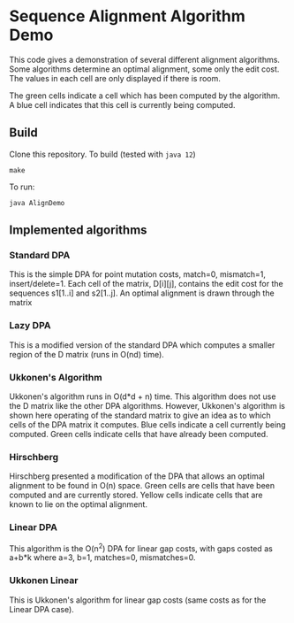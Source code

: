 
# Sequence Alignment Algorithm Demo


This code gives a demonstration of several different alignment algorithms.
Some algorithms determine an optimal alignment, some only
the edit cost.  The values in each cell are only
displayed if there is room.

The green cells indicate a cell which has been computed by
the algorithm.  A blue cell indicates that this cell is currently being
computed.

## Build

Clone this repository.  To build (tested with `java 12`)

    make

To run:

    java AlignDemo


## Implemented algorithms

### Standard DPA
This is the simple DPA for point mutation costs,
match=0, mismatch=1, insert/delete=1.
Each cell of the matrix, D[i][j], contains the edit cost for the sequences
s1[1..i] and s2[1..j].  An optimal alignment is drawn through the matrix<p>

### Lazy DPA
This is a modified version of the standard DPA which computes a smaller region
of the D matrix (runs in O(nd) time).


### Ukkonen's Algorithm
Ukkonen's algorithm runs in O(d*d + n) time.  This algorithm does not use the
D matrix like the other DPA algorithms.  However, Ukkonen's algorithm is shown
here operating of the standard matrix to give an idea as to which cells of the
DPA matrix it computes.  Blue cells indicate a cell currently being computed.
Green cells indicate cells that have already been computed.

### Hirschberg
Hirschberg presented a modification of the DPA that allows an optimal
alignment to be found in O(n) space.  Green cells are cells that have been
computed and are currently stored.  Yellow cells indicate cells that are known
to lie on the optimal alignment.

### Linear DPA
This algorithm is the O(n<sup>2</sup>) DPA for linear gap
costs, with gaps costed as a+b*k where a=3, b=1, matches=0,
mismatches=0.


[comment]: # (Lazy Linear DPA)
[comment]: # (An attempt at a lazy evaluation for linear gap costs.  It is wrong, incorrect and don't work!)

### Ukkonen Linear
This is Ukkonen's algorithm for linear gap costs (same costs
as for the Linear DPA case).
